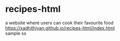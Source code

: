 # recipes-html
a website where users can cook their favourite food 
https://xadhithiyan.github.io/recipes-html/index.html
<br/>
sample ss

